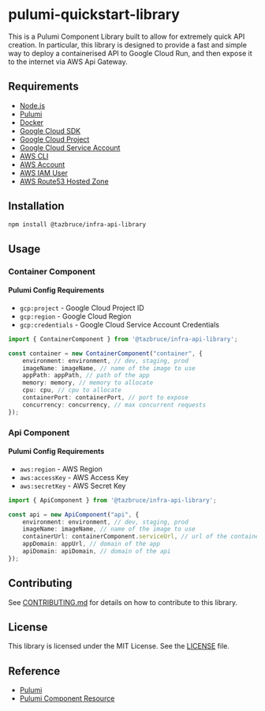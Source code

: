 # pulumi-quickstart-library
This is a Pulumi Component Library built to allow for extremely quick API creation. 
In particular, this library is designed to provide a fast and simple way to deploy a containerised API to Google Cloud Run,
and then expose it to the internet via AWS Api Gateway.

## Requirements
* [Node.js](https://nodejs.org/en/download/)
* [Pulumi](https://www.pulumi.com/docs/get-started/install/)
* [Docker](https://docs.docker.com/get-docker/)
* [Google Cloud SDK](https://cloud.google.com/sdk/docs/install)
* [Google Cloud Project](https://cloud.google.com/resource-manager/docs/creating-managing-projects)
* [Google Cloud Service Account](https://cloud.google.com/iam/docs/creating-managing-service-accounts)
* [AWS CLI](https://docs.aws.amazon.com/cli/latest/userguide/install-cliv2.html)
* [AWS Account](https://aws.amazon.com/premiumsupport/knowledge-center/create-and-activate-aws-account/)
* [AWS IAM User](https://docs.aws.amazon.com/IAM/latest/UserGuide/id_users_create.html)
* [AWS Route53 Hosted Zone](https://docs.aws.amazon.com/Route53/latest/DeveloperGuide/CreatingHostedZone.html)

## Installation
```bash
npm install @tazbruce/infra-api-library
```

## Usage
### Container Component
#### Pulumi Config Requirements
* `gcp:project` - Google Cloud Project ID
* `gcp:region` - Google Cloud Region
* `gcp:credentials` - Google Cloud Service Account Credentials

```typescript
import { ContainerComponent } from '@tazbruce/infra-api-library';

const container = new ContainerComponent("container", {
    environment: environment, // dev, staging, prod
    imageName: imageName, // name of the image to use
    appPath: appPath, // path of the app
    memory: memory, // memory to allocate
    cpu: cpu, // cpu to allocate
    containerPort: containerPort, // port to expose
    concurrency: concurrency, // max concurrent requests
});
```

### Api Component
#### Pulumi Config Requirements
* `aws:region` - AWS Region
* `aws:accessKey` - AWS Access Key
* `aws:secretKey` - AWS Secret Key

```typescript
import { ApiComponent } from '@tazbruce/infra-api-library';

const api = new ApiComponent("api", {
    environment: environment, // dev, staging, prod
    imageName: imageName, // name of the image to use
    containerUrl: containerComponent.serviceUrl, // url of the container
    appDomain: appUrl, // domain of the app
    apiDomain: apiDomain, // domain of the api
});
```

## Contributing
See [CONTRIBUTING.md](CONTRIBUTING.md) for details on how to contribute to this library.

## License
This library is licensed under the MIT License. See the [LICENSE](LICENSE) file.

## Reference
* [Pulumi](https://www.pulumi.com/)
* [Pulumi Component Resource](https://www.pulumi.com/docs/intro/concepts/programming-model/#component-resources)